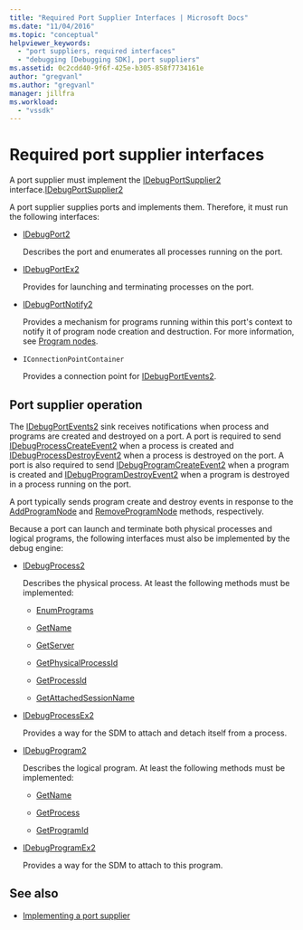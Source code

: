 ```yaml
---
title: "Required Port Supplier Interfaces | Microsoft Docs"
ms.date: "11/04/2016"
ms.topic: "conceptual"
helpviewer_keywords:
  - "port suppliers, required interfaces"
  - "debugging [Debugging SDK], port suppliers"
ms.assetid: 0c2cdd40-9f6f-425e-b305-858f7734161e
author: "gregvanl"
ms.author: "gregvanl"
manager: jillfra
ms.workload:
  - "vssdk"
---
```

# Required port supplier interfaces
A port supplier must implement the [IDebugPortSupplier2](../../extensibility/debugger/reference/idebugportsupplier2.md) interface.[IDebugPortSupplier2](../../extensibility/debugger/reference/idebugportsupplier2.md)

 A port supplier supplies ports and implements them. Therefore, it must run the following interfaces:

- [IDebugPort2](../../extensibility/debugger/reference/idebugport2.md)

     Describes the port and enumerates all processes running on the port.

- [IDebugPortEx2](../../extensibility/debugger/reference/idebugportex2.md)

     Provides for launching and terminating processes on the port.

- [IDebugPortNotify2](../../extensibility/debugger/reference/idebugportnotify2.md)

     Provides a mechanism for programs running within this port's context to notify it of program node creation and destruction. For more information, see [Program nodes](../../extensibility/debugger/program-nodes.md).

- `IConnectionPointContainer`

     Provides a connection point for [IDebugPortEvents2](../../extensibility/debugger/reference/idebugportevents2.md).

## Port supplier operation
 The [IDebugPortEvents2](../../extensibility/debugger/reference/idebugportevents2.md) sink receives notifications when process and programs are created and destroyed on a port. A port is required to send [IDebugProcessCreateEvent2](../../extensibility/debugger/reference/idebugprocesscreateevent2.md) when a process is created and [IDebugProcessDestroyEvent2](../../extensibility/debugger/reference/idebugprocessdestroyevent2.md) when a process is destroyed on the port. A port is also required to send [IDebugProgramCreateEvent2](../../extensibility/debugger/reference/idebugprogramcreateevent2.md) when a program is created and [IDebugProgramDestroyEvent2](../../extensibility/debugger/reference/idebugprogramdestroyevent2.md) when a program is destroyed in a process running on the port.

 A port typically sends program create and destroy events in response to the [AddProgramNode](../../extensibility/debugger/reference/idebugportnotify2-addprogramnode.md) and [RemoveProgramNode](../../extensibility/debugger/reference/idebugportnotify2-removeprogramnode.md) methods, respectively.

 Because a port can launch and terminate both physical processes and logical programs, the following interfaces must also be implemented by the debug engine:

- [IDebugProcess2](../../extensibility/debugger/reference/idebugprocess2.md)

     Describes the physical process. At least the following methods must be implemented:

    - [EnumPrograms](../../extensibility/debugger/reference/idebugprocess2-enumprograms.md)

    - [GetName](../../extensibility/debugger/reference/idebugprocess2-getname.md)

    - [GetServer](../../extensibility/debugger/reference/idebugprocess2-getserver.md)

    - [GetPhysicalProcessId](../../extensibility/debugger/reference/idebugprocess2-getphysicalprocessid.md)

    - [GetProcessId](../../extensibility/debugger/reference/idebugprocess2-getprocessid.md)

    - [GetAttachedSessionName](../../extensibility/debugger/reference/idebugprocess2-getattachedsessionname.md)

- [IDebugProcessEx2](../../extensibility/debugger/reference/idebugprocessex2.md)

     Provides a way for the SDM to attach and detach itself from a process.

- [IDebugProgram2](../../extensibility/debugger/reference/idebugprogram2.md)

     Describes the logical program. At least the following methods must be implemented:

    - [GetName](../../extensibility/debugger/reference/idebugprogram2-getname.md)

    - [GetProcess](../../extensibility/debugger/reference/idebugprogram2-getprocess.md)

    - [GetProgramId](../../extensibility/debugger/reference/idebugprogram2-getprogramid.md)

- [IDebugProgramEx2](../../extensibility/debugger/reference/idebugprogramex2.md)

     Provides a way for the SDM to attach to this program.

## See also
- [Implementing a port supplier](../../extensibility/debugger/implementing-a-port-supplier.md)